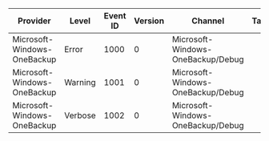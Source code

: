 Provider                     |  Level    |  Event ID  |  Version  |  Channel                            |  Task  |  Opcode  |  Keyword  |  Message
-----------------------------|-----------|------------|-----------|-------------------------------------|--------|----------|-----------|-----------
Microsoft-Windows-OneBackup  |  Error    |  1000      |  0        |  Microsoft-Windows-OneBackup/Debug  |        |          |           |  {Message}
Microsoft-Windows-OneBackup  |  Warning  |  1001      |  0        |  Microsoft-Windows-OneBackup/Debug  |        |          |           |  {Message}
Microsoft-Windows-OneBackup  |  Verbose  |  1002      |  0        |  Microsoft-Windows-OneBackup/Debug  |        |          |           |  {Message}